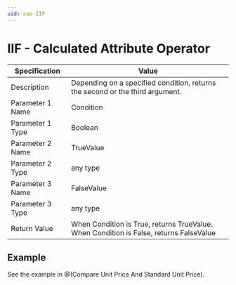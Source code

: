 ```yaml
---
uid: cao-IIF
---
```


# IIF - Calculated Attribute Operator

| Specification         | Value                                                        |
| --------------------- | ------------------------------------------------------------ |
| Description           | Depending on a specified condition, returns the second or the third argument.           |
| Parameter 1 Name      | Condition                                                        |
| Parameter 1 Type      | Boolean                                   |
| Parameter 2 Name      | TrueValue                                                   |
| Parameter 2 Type      | any type                                                         |
| Parameter 3 Name      | FalseValue                                                           |
| Parameter 3 Type      | any type                                                               |
| Return Value          | When Condition is True, returns TrueValue. When Condition is False, returns FalseValue  |

## Example

See the example in @(Compare Unit Price And Standard Unit Price).
